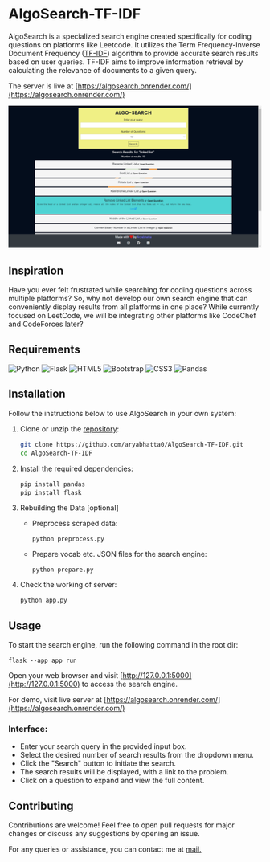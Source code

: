 # AlgoSearch-TF-IDF

AlgoSearch is a specialized search engine created specifically for coding questions on platforms like Leetcode. It utilizes the Term Frequency-Inverse Document Frequency ([TF-IDF](https://en.wikipedia.org/wiki/Tf%E2%80%93idf)) algorithm to provide accurate search results based on user queries. TF-IDF aims to improve information retrieval by calculating the relevance of documents to a given query.

The server is live at [https://algosearch.onrender.com/](https://algosearch.onrender.com/)

![Output](static\Output.png)

## Inspiration
Have you ever felt frustrated while searching for coding questions across multiple platforms? So, why not develop our own search engine that can conveniently display results from all platforms in one place? While currently focused on LeetCode, we will be integrating other platforms like CodeChef and CodeForces later?

## Requirements

![Python](https://img.shields.io/badge/python-3670A0?style=for-the-badge&logo=python&logoColor=ffdd54)
![Flask](https://img.shields.io/badge/flask-%23000.svg?style=for-the-badge&logo=flask&logoColor=white)
![HTML5](https://img.shields.io/badge/html5-%23E34F26.svg?style=for-the-badge&logo=html5&logoColor=white)
![Bootstrap](https://img.shields.io/badge/bootstrap-%238511FA.svg?style=for-the-badge&logo=bootstrap&logoColor=white)
![CSS3](https://img.shields.io/badge/css3-%231572B6.svg?style=for-the-badge&logo=css3&logoColor=white)
![Pandas](https://img.shields.io/badge/pandas-%23150458.svg?style=for-the-badge&logo=pandas&logoColor=white)

## Installation
Follow the instructions below to use AlgoSearch in your own system:

1. Clone or unzip the [repository](https://github.com/aryabhatta0/AlgoSearch-TF-IDF):

   ```bash
   git clone https://github.com/aryabhatta0/AlgoSearch-TF-IDF.git
   cd AlgoSearch-TF-IDF
   ```

2. Install the required dependencies:
    ```bash
    pip install pandas
    pip install flask
    ```

3. Rebuilding the Data [optional]
    - Preprocess scraped data:
        ```shell
        python preprocess.py
        ```
    - Prepare vocab etc. JSON files for the search engine:
        ```shell
        python prepare.py
        ```

4. Check the working of server:
    ```bash
    python app.py
    ```

## Usage

To start the search engine, run the following command in the root dir:

    flask --app app run

Open your web browser and visit [http://127.0.0.1:5000](http://127.0.0.1:5000) to access the search engine.

For demo, visit live server at [https://algosearch.onrender.com/](https://algosearch.onrender.com/)

### Interface:

- Enter your search query in the provided input box.
- Select the desired number of search results from the dropdown menu.
- Click the "Search" button to initiate the search.
- The search results will be displayed, with a link to the problem.
- Click on a question to expand and view the full content.

## Contributing

Contributions are welcome! Feel free to open pull requests for major changes or discuss any suggestions by opening an issue. 

For any queries or assistance, you can contact me at [mail.](mailto:aryabhattaaryan@gmail.com)